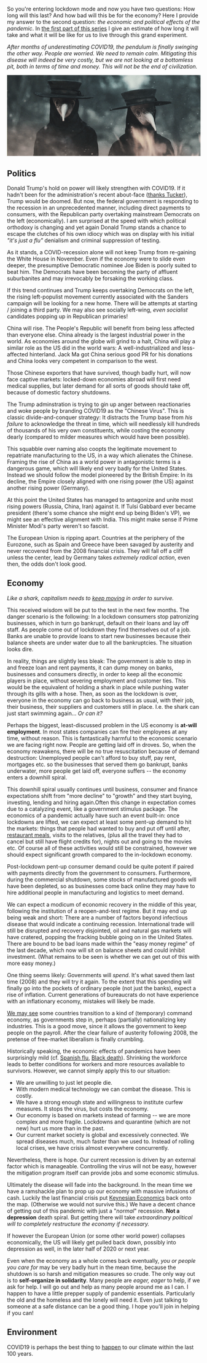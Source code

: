 <!--
.. title: How bad will it be? Economic and political effects of COVID19
.. slug: how-bad-will-it-be-economic-and-political-effects-of-covid19
.. date: 2020-03-20 12:43:18 UTC-05:00
.. tags: 
.. category: 
.. link: 
.. description: 
.. type: text
-->

So you're entering lockdown mode and now you have two questions: How long will this last? And how bad will this be for the economy? Here I provide my answer to the second question: _the economic and political effects of the pandemic_. In [the first part of this series](/posts/covid19-lockdown-how-long-will-it-take-and-how-will-it-change-us.md) I give an estimate of how long it will take and what it will be like for us to live through this grand experiment.

_After months of underestimating COVID19, the pendulum is finally swinging the other way. People are worried. We need to remain calm. Mitigating this disease will indeed be very costly, but we are not looking at a bottomless pit, both in terms of time and money. This will not be the end of civilization._

![plague doctors](/images/plague_bigger.gif)


## Politics

Donald Trump's hold on power will likely strengthen with COVID19. If it hadn't been for the administration's recent about-face ([thanks Tucker](https://www.vanityfair.com/news/2020/03/tucker-carlson-on-how-he-brought-coronavirus-message-to-mar-a-lago)), Trump would be doomed. But now, the federal government is responding to the recession in an unprecedented manner, including direct payments to consumers, with the Republican party overtaking mainstream Democrats on the left (economically). I am surprised at the speed with which political orthodoxy is changing and yet again Donald Trump stands a chance to escape the clutches of his own idiocy which was on display with his initial _"it's just a flu"_ denialism and criminal suppression of testing.

As it stands, a COVID-recession alone will not keep Trump from re-gaining the White House in November. Even if the economy were to slide even deeper, the presumptive Democratic nominee Joe Biden is poorly suited to beat him. The Democrats have been becoming the party of affluent suburbanites and may irrevocably be forsaking the working class.

If this trend continues and Trump keeps overtaking Democrats on the left, the rising left-populist movement currently associated with the Sanders campaign will be looking for a new home. There will be attempts at starting / joining a third party. We may also see socially left-wing, _even socialist_ candidates popping up in Republican primaries!

China will rise. The People's Republic will benefit from being less affected than everyone else. China already is the largest industrial power in the world. As economies around the globe will grind to a halt, China will play a similar role as the US did in the world wars: A well-industrialized and less-affected hinterland. Jack Ma got China serious good PR for his donations and China looks very competent in comparison to the west.

Those Chinese exporters that have survived, though badly hurt, will now face captive markets: locked-down economies abroad will first need medical supplies, but later demand for all sorts of goods should take off, because of domestic factory shutdowns.

The Trump adminstration is trying to gin up anger between reactionaries and woke people by branding COVID19 as the "Chinese Virus". This is classic divide-and-conquer strategy: It distracts the Trump base from _his failure_ to acknowledge the threat in time, which will needlessly kill hundreds of thousands of his very own constituents, while costing the economy dearly (compared to milder measures which would have been possible).

This squabble over naming also coopts the legitimate movement to repatriate manufacturing to the US, in a way which alienates the Chinese. Framing the rise of China as a world power in antagonistic terms is a dangerous game, which will likely end very badly for the United States. Instead we should follow the model pioneered by the British Empire: In its decline, the Empire closely aligned with one rising power (the US) against another rising power (Germany).

At this point the United States has managed to antagonize and unite most rising powers (Russia, China, Iran) against it. If Tulsi Gabbard ever became president (there's some chance she might end up being Biden's VP), we might see an effective alignment with India. This might make sense if Prime Minister Modi's party weren't so fascist.

The European Union is ripping apart. Countries at the periphery of the Eurozone, such as Spain and Greece have been savaged by austerity and never recovered from the 2008 financial crisis. They will fall off a cliff unless the center, lead by Germany takes _extremely radical action_, even then, the odds don't look good.

## Economy
_Like a shark, capitalism needs to [keep moving](https://en.wikipedia.org/wiki/Shark#Sleep) in order to survive._

This received wisdom will be put to the test in the next few months. The danger scenario is the following: In a lockdown consumers stop patronizing businesses, which in turn go bankrupt, default on their loans and lay off staff. As people come out of lockdown they find themselves out of a job. Banks are unable to provide loans to start new businesses because their balance sheets are under water due to all the bankruptcies. The situation looks dire.

In reality, things are slightly less bleak: The government is able to step in and freeze loan and rent payments, it can dump money on banks, businesses and consumers directly, in order to keep all the economic players in place, without severing employment and customer ties. This would be the equivalent of holding a shark in place while pushing water through its gills with a hose. Then, as soon as the lockdown is over, everyone in the economy can go back to business as usual, with their job, their business, their suppliers and customers still in place. I.e. the shark can just start swimming again... _Or can it?_

Perhaps the biggest, least-discussed problem in the US economy is __at-will employment__. In most states companies can fire their employees at any time, without reason. This is fantastically harmful to the economic scenario we are facing right now. People are getting laid off in droves. So, when the economy reawakens, there will be no true resuscitation because of demand destruction: Unemployed people can't afford to buy stuff, pay rent, mortgages etc. so the businesses that served them go bankrupt, banks underwater, more people get laid off, everyone suffers -- the economy enters a downhill spiral.

This downhill spiral usually continues until business, consumer and finance expectations shift from "more decline" to "growth" and they start buying, investing, lending and hiring again.Often this change in expectation comes due to a catalyzing event, like a government stimulus package. The economics of a pandemic actually have such an event built-in: once lockdowns are lifted, we can expect at least some pent-up demand to hit the markets: things that people had wanted to buy and put off until after, [restaurant meals](https://www.reuters.com/article/us-health-coronavirus-china-retail-idUSKBN21447W), visits to the relatives, (plus all the travel they had to cancel but still have flight credits for), nights out and going to the movies etc. Of course all of these activities would still be constrained, however we should expect significant growth compared to the in-lockdown economy.

Post-lockdown pent-up consumer demand could be quite potent if paired with payments directly from the government to consumers. Furthermore, during the commercial shutdown, some stocks of manufactured goods will have been depleted, so as businesses come back online they may have to hire additional people in manufacturing and logistics to meet demand.

We can expect a modicum of economic recovery in the middle of this year, following the institution of a reopen-and-test regime. But it may end up being weak and short: There are a number of factors beyond infectious disease that would indicate a continuing recession. International trade will still be disrupted and recovery disjointed, oil and natural gas markets will have cratered, popping the fracking bubble going on in the United States. There are bound to be bad loans made within the "easy money regime" of the last decade, which now will sit on balance sheets and could inhibit investment. (What remains to be seen is whether we can get out of this with more easy money.)

One thing seems likely: Governments will _spend_. It's what saved them last time (2008) and they will try it again. To the extent that this spending will finally go into the pockets of ordinary people (not just the banks), expect a rise of inflation. Current generations of bureaucrats do not have experience with an inflationary economy, mistakes will likely be made.

[We may see](https://www.nytimes.com/2020/02/28/us/politics/trump-coronavirus.html) some countries transition to a kind of (temporary) command economy, as governments step in, perhaps (partially) nationalizing key industries. This is a good move, since it allows the government to keep people on the payroll. After the clear failure of austerity following 2008, the pretense of free-market liberalism is finally crumbling.

Historically speaking, the economic effects of pandemics have been surprisingly mild (cf. [Spanish flu](https://www.stlouisfed.org/~/media/files/pdfs/community-development/research-reports/pandemic_flu_report.pdf?la=en), [Black death](https://en.wikipedia.org/wiki/Consequences_of_the_Black_Death)). Shrinking the workforce leads to better conditions for workers and more resources available to survivors. However, we cannot simply apply this to our situation:

- We are unwilling to just let people die.
- With modern medical technology we can combat the disease. This is costly.
- We have a strong enough state and willingness to institute curfew measures. It stops the virus, but costs the economy.
- Our economy is based on markets instead of farming -- we are more complex and more fragile. Lockdowns and quarantine (which are not new) hurt us more than in the past.
- Our current market society is global and excessively connected. We spread diseases much, much faster than we used to. Instead of rolling local crises, we have crisis almost everywhere concurrently.

Nevertheless, there is hope. Our current recession is driven by an external factor which is manageable. Controlling the virus will not be easy, however the mitigation program itself can provide jobs and some economic stimulus. 

Ultimately the disease will fade into the background. In the mean time we have a ramshackle plan to prop up our economy with massive infusions of cash. Luckily the last financial crisis put [Keynesian Economics](https://en.wikipedia.org/wiki/Keynesian_economics) back onto the map. (Otherwise we would not survive this.) We have a decent chance of getting out of this pandemic with just a "_normal_" recession. __Not a depression__ death spiral. But getting there will take _extraordinary political will to completely restructure the economy if necessary._

If however the European Union (or some other world power) collapses economically, the US will likely get pulled back down, possibly into depression as well, in the later half of 2020 or next year.

Even when the economy as a whole comes back eventually, _you or people you care for_ may be very badly hurt in the mean time, because the shutdown is so harsh and mitigation measures so crude. The only way out is to __self-organize in solidarity__. Many people are _eager, eager_ to help, if we ask for help. I will go out and help as many people around me as I can. I happen to have a little prepper supply of pandemic essentials. Particularly the old and the homeless and the lonely will need it. Even just talking to someone at a safe distance can be a good thing. I hope you'll join in helping if you can!

## Environment

COVID19 is perhaps the best thing to [happen](https://www.dw.com/en/coronavirus-climate-change-pollution-environment-china-covid19-crisis/a-52647140) to our climate within the last 100 years.